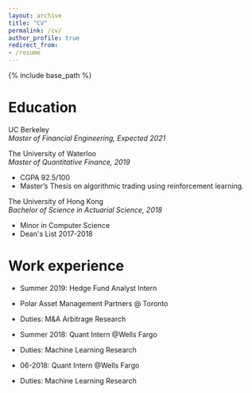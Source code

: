 ```yaml
---
layout: archive
title: "CV"
permalink: /cv/
author_profile: true
redirect_from:
- /resume
---
```


{% include base_path %}

Education
======
UC Berkeley  
*Master of Financial Engineering\, Expected 2021*

The University of Waterloo  
*Master of Quantitative Finance, 2019*
- CGPA 92.5/100
- Master’s Thesis on algorithmic trading using reinforcement learning.

The University of Hong Kong  
*Bachelor of Science in Actuarial Science, 2018*
- Minor in Computer Science
- Dean's List 2017-2018

Work experience
======
* Summer 2019: Hedge Fund Analyst Intern
* Polar Asset Management Partners
@ Toronto
* Duties: M&A Arbitrage Research

* Summer 2018: Quant Intern
@Wells Fargo
* Duties: Machine Learning Research

* 06-2018: Quant Intern
@Wells Fargo
* Duties: Machine Learning Research

